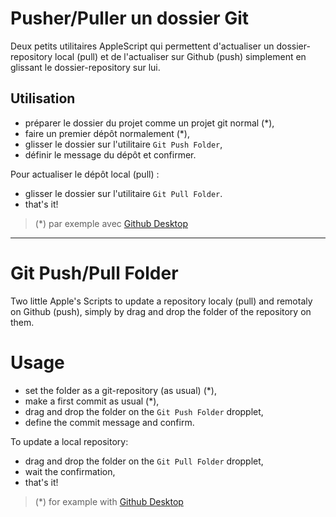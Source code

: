 # Pusher/Puller un dossier Git

Deux petits utilitaires AppleScript qui permettent d'actualiser un dossier-repository local (pull) et de l'actualiser sur Github (push) simplement en glissant le dossier-repository sur lui.

## Utilisation

* préparer le dossier du projet comme un projet git normal (*),
* faire un premier dépôt normalement (*),
* glisser le dossier sur l'utilitaire `Git Push Folder`,
* définir le message du dépôt et confirmer.

Pour actualiser le dépôt local (pull) :

* glisser le dossier sur l'utilitaire `Git Pull Folder`.
* that's it!

> (*) par exemple avec [Github Desktop](https://desktop.github.com) <!--  /*  --->


---------------------------------------------------------------------

# Git Push/Pull Folder

Two little Apple's Scripts to update a repository localy (pull) and remotaly on Github (push), simply by drag and drop the folder of the repository on them.

# Usage

* set the folder as a git-repository (as usual) (*),
* make a first commit as usual (*),
* drag and drop the folder on the `Git Push Folder` dropplet,
* define the commit message and confirm.

To update a local repository:

* drag and drop the folder on the `Git Pull Folder` dropplet,
* wait the confirmation,
* that's it!


> (*) for example with [Github Desktop](https://desktop.github.com)
